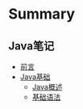 # Summary

## Java笔记

* [前言](README.md)
* [Java基础](basic/README.md)
  * [Java概述](basic/java-summary.md)
  * [基础语法](basic/basic-grammer.md)

